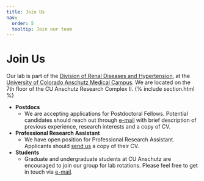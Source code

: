 ```yaml
---
title: Join Us
nav:
  order: 5
  tooltip: Join our team
---
```


# Join Us
Our lab is part of the [Division of Renal Diseases and Hypertension](https://medschool.cuanschutz.edu/renal), at the [University of Colorado Anschutz Medical Campus](https://www.cuanschutz.edu/).
We are located on the 7th floor of the CU Anschutz Research Complex II.
{% include section.html %}
- **Postdocs**
  - We are accepting applications for Postdoctoral Fellows. Potential candidates should reach out through [e-mail](contact) with brief description of previous experience, research interests and a copy of CV.<br>
- **Professional Research Assistant**<br>
  - We have open position for Professional Research Assistant. Applicants should [send us](contact) a copy of their CV. <br>
- **Students**<br>
  - Graduate and undergraduate students at CU Anschutz are encouraged to join our group for lab rotations. Please feel free to get in touch via [e-mail](contact).

